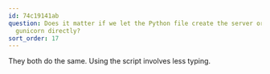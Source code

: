 ```yaml
---
id: 74c19141ab
question: Does it matter if we let the Python file create the server or if we run
  gunicorn directly?
sort_order: 17
---
```


They both do the same. Using the script involves less typing.